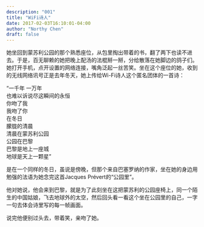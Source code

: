 ```yaml
---
description: "001"
title: "WiFi诗人"
date: 2017-02-03T16:10:01-04:00
author: "Northy Chen"
draft: false
---
```

她坐回到蒙苏利公园的那个熟悉座位，从包里掏出带着的书，翻了两下也读不进去。于是，百无聊赖的她把晚上配汤的法棍掰一掰，分给散落在她脚边的鸽子们。她打开手机，点开设置的网络连接，嘴角泛起一丝苦笑。坐在这个座位的她，收到的无线网络讯号正是去年冬天，她上传给Wi-Fi诗人这个匿名团体的一首诗：

“一千年 一万年<br>
也难以诉说尽这瞬间的永恒<br>
你吻了我<br>
我吻了你<br>
在冬日<br>
朦胧的清晨<br>
清晨在蒙苏利公园<br>
公园在巴黎<br>
巴黎是地上一座城<br>
地球是天上一颗星”

是在一个同样的冬日，虽说是傍晚，但那个来自巴塞罗纳的作家，坐在她的身边用勉强的法语为她念完这首Jacques Prévert的“公园里”。

他对她说，他会来到巴黎，就是为了此刻坐在这把蒙苏利的公园座椅上，同一个陌生的中国姑娘，飞去地球外的太空，然后回头看一看这个坐在公园里的自己，一字一句去体会诗里写的每一帧画面。

说完他便别过头去，带着笑，亲吻了她。
